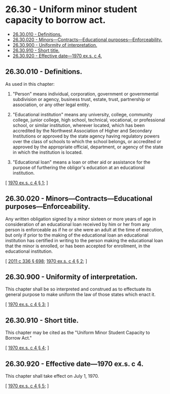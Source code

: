# 26.30 - Uniform minor student capacity to borrow act.
* [26.30.010 - Definitions.](#2630010---definitions)
* [26.30.020 - Minors—Contracts—Educational purposes—Enforceability.](#2630020---minorscontractseducational-purposesenforceability)
* [26.30.900 - Uniformity of interpretation.](#2630900---uniformity-of-interpretation)
* [26.30.910 - Short title.](#2630910---short-title)
* [26.30.920 - Effective date—1970 ex.s. c 4.](#2630920---effective-date1970-exs-c-4)
## 26.30.010 - Definitions.
As used in this chapter:

1. "Person" means individual, corporation, government or governmental subdivision or agency, business trust, estate, trust, partnership or association, or any other legal entity.

2. "Educational institution" means any university, college, community college, junior college, high school, technical, vocational, or professional school, or similar institution, wherever located, which has been accredited by the Northwest Association of Higher and Secondary Institutions or approved by the state agency having regulatory powers over the class of schools to which the school belongs, or accredited or approved by the appropriate official, department, or agency of the state in which the institution is located.

3. "Educational loan" means a loan or other aid or assistance for the purpose of furthering the obligor's education at an educational institution.

\[ [1970 ex.s. c 4 § 1](http://leg.wa.gov/CodeReviser/documents/sessionlaw/1970ex1c4.pdf?cite=1970%20ex.s.%20c%204%20§%201); \]

## 26.30.020 - Minors—Contracts—Educational purposes—Enforceability.
Any written obligation signed by a minor sixteen or more years of age in consideration of an educational loan received by him or her from any person is enforceable as if he or she were an adult at the time of execution, but only if prior to the making of the educational loan an educational institution has certified in writing to the person making the educational loan that the minor is enrolled, or has been accepted for enrollment, in the educational institution.

\[ [2011 c 336 § 698](http://lawfilesext.leg.wa.gov/biennium/2011-12/Pdf/Bills/Session%20Laws/Senate/5045.SL.pdf?cite=2011%20c%20336%20§%20698); [1970 ex.s. c 4 § 2](http://leg.wa.gov/CodeReviser/documents/sessionlaw/1970ex1c4.pdf?cite=1970%20ex.s.%20c%204%20§%202); \]

## 26.30.900 - Uniformity of interpretation.
This chapter shall be so interpreted and construed as to effectuate its general purpose to make uniform the law of those states which enact it.

\[ [1970 ex.s. c 4 § 3](http://leg.wa.gov/CodeReviser/documents/sessionlaw/1970ex1c4.pdf?cite=1970%20ex.s.%20c%204%20§%203); \]

## 26.30.910 - Short title.
This chapter may be cited as the "Uniform Minor Student Capacity to Borrow Act."

\[ [1970 ex.s. c 4 § 4](http://leg.wa.gov/CodeReviser/documents/sessionlaw/1970ex1c4.pdf?cite=1970%20ex.s.%20c%204%20§%204); \]

## 26.30.920 - Effective date—1970 ex.s. c 4.
This chapter shall take effect on July 1, 1970.

\[ [1970 ex.s. c 4 § 5](http://leg.wa.gov/CodeReviser/documents/sessionlaw/1970ex1c4.pdf?cite=1970%20ex.s.%20c%204%20§%205); \]


